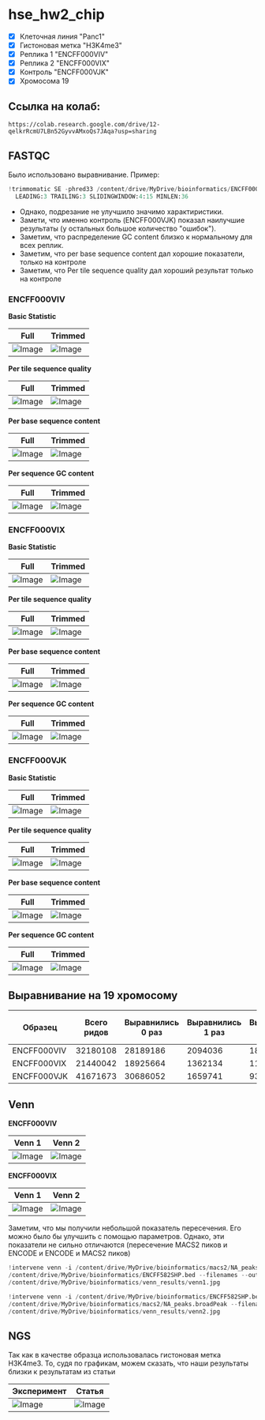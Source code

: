 # hse_hw2_chip
- [x] Клеточная линия "Panc1"
- [x] Гистоновая метка "H3K4me3"
- [x] Реплика 1 "ENCFF000VIV"
- [x] Реплика 2 "ENCFF000VIX" 
- [x] Контроль "ENCFF000VJK" 
- [x] Хромосома 19 
## Ссылка на колаб:
```
https://colab.research.google.com/drive/12-qelkrRcmU7LBn52GyvvAMxoQs7JAqa?usp=sharing
```
## FASTQC
Было использовано выравнивание. Пример:
```python
!trimmomatic SE -phred33 /content/drive/MyDrive/bioinformatics/ENCFF000VIV.fastq ENCFF000VIV_trimmed.fastq ILLUMINACLIP:TruSeq3-SE:2:30:10 \
  LEADING:3 TRAILING:3 SLIDINGWINDOW:4:15 MINLEN:36
```
- Однако, подрезание не улучшило значимо характиристики. 
- Замети, что именно контроль (ENCFF000VJK) показал наилучшие результаты (у остальных большое количество "ошибок"). 
- Заметим, что распределение GC content близко к нормальному для всех реплик. 
- Заметим, что per base sequence content дал хорошие показатели, только на контроле
- Заметим, что Per tile sequence quality дал хороший результат только на контроле

### ENCFF000VIV

**Basic Statistic**

Full | Trimmed
--- | --- 
![Image](images/ENCFF000VIV_basic_statistic.png) | ![Image](images/ENCFF000VIV_basic_statistic.png) 


**Per tile sequence quality**

Full | Trimmed
--- | --- 
![Image](images/ENCFF000VIV_per_tile.png) | ![Image](images/ENCFF000VIV_per_tile_trimmed.png) 

**Per base sequence content**

Full | Trimmed
--- | --- 
![Image](images/ENCFF000VIV_per_base_sequence.png) | ![Image](images/ENCFF000VIV_per_base_sequence_trimmed.png) 

**Per sequence GC content**

Full | Trimmed
--- | --- 
![Image](images/ENCFF000VIV_per_sequence_GC.png) | ![Image](images/ENCFF000VIV_per_sequence_GC_trimmed.png) 

### ENCFF000VIX

**Basic Statistic**

Full | Trimmed
--- | --- 
![Image](images/ENCFF000VIX_basic_statistic.png) | ![Image](images/ENCFF000VIX_basic_statistic.png) 


**Per tile sequence quality**

Full | Trimmed
--- | --- 
![Image](images/ENCFF000VIX_per_tile.png) | ![Image](images/ENCFF000VIX_per_tile_trimmed.png) 

**Per base sequence content**

Full | Trimmed
--- | --- 
![Image](images/ENCFF000VIX_per_base_sequence.png) | ![Image](images/ENCFF000VIX_per_base_sequence_trimmed.png) 

**Per sequence GC content**

Full | Trimmed
--- | --- 
![Image](images/ENCFF000VIX_per_sequence_GC.png) | ![Image](images/ENCFF000VIX_per_sequence_GC_trimmed.png) 

### ENCFF000VJK

**Basic Statistic**

Full | Trimmed
--- | --- 
![Image](images/ENCFF000VJK_basic_statistic.png) | ![Image](images/ENCFF000VJK_basic_statistic.png) 


**Per tile sequence quality**

Full | Trimmed
--- | --- 
![Image](images/ENCFF000VJK_per_tile.png) | ![Image](images/ENCFF000VJK_per_tile_trimmed.png) 

**Per base sequence content**

Full | Trimmed
--- | --- 
![Image](images/ENCFF000VJK_per_base_sequence.png) | ![Image](images/ENCFF000VJK_per_base_sequence_trimmed.png) 

**Per sequence GC content**

Full | Trimmed
--- | --- 
![Image](images/ENCFF000VJK_per_sequence_GC.png) | ![Image](images/ENCFF000VJK_per_sequence_GC_trimmed.png) 

## Выравнивание на 19 хромосому

Образец | Всего ридов | Выравнились 0 раз | Выравнились 1 раз | Выравнились > 1 раза | Общий процент выравнивания
--- | --- | --- | --- | --- | --- 
ENCFF000VIV | 32180108  | 28189186 | 2094036 | 1896886 | 12.40%
ENCFF000VIX | 21440042  | 18925664 | 1362134 | 1152244 | 11.73% 
ENCFF000VJK | 41671673  | 30686052 | 1659741 | 9325880 | 26.36%
## Venn
**ENCFF000VIV**

Venn 1 | Venn 2 
--- | --- 
![Image](images/venn1.png) | ![Image](images/venn2.png) 

**ENCFF000VIX**

Venn 1 | Venn 2 
--- | --- 
![Image](images/venn1_2.png) | ![Image](images/venn2_2.png) 


Заметим, что мы получили небольшой показатель пересечения. Его можно было бы улучшить с помощью параметров. Однако, эти показатели не сильно отличаются (пересечение MACS2 пиков и ENCODE и ENCODE и MACS2 пиков)

```python
!intervene venn -i /content/drive/MyDrive/bioinformatics/macs2/NA_peaks.broadPeak \
/content/drive/MyDrive/bioinformatics/ENCFF582SHP.bed --filenames --output \
/content/drive/MyDrive/bioinformatics/venn_results/venn1.jpg
```

```python
!intervene venn -i /content/drive/MyDrive/bioinformatics/ENCFF582SHP.bed \
/content/drive/MyDrive/bioinformatics/macs2/NA_peaks.broadPeak --filenames --output \
/content/drive/MyDrive/bioinformatics/venn_results/venn2.jpg
```

## NGS 
Так как в качестве образца использовалась гистоновая метка H3K4me3. То, судя по графикам, можем сказать, что наши результаты близки к результатам из статьи

Эксперимент | Статья
--- | --- 
![Image](images/ngs_plot.png) | ![Image](images/article.png) 
